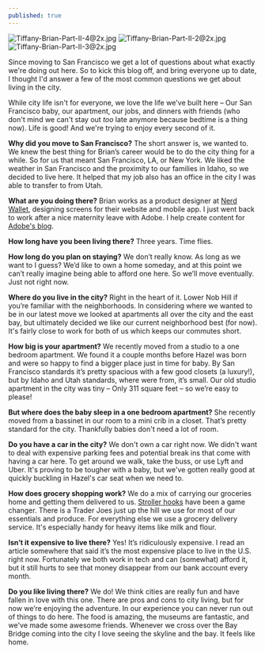 ```yaml
---
published: true
---
```

![Tiffany-Brian-Part-II-4@2x.jpg]({{site.baseurl}}/img/Tiffany-Brian-Part-II-4@2x.jpg)
![Tiffany-Brian-Part-II-2@2x.jpg]({{site.baseurl}}/img/Tiffany-Brian-Part-II-2@2x.jpg)
![Tiffany-Brian-Part-II-3@2x.jpg]({{site.baseurl}}/img/Tiffany-Brian-Part-II-3@2x.jpg)

Since moving to San Francisco we get a lot of questions about what exactly we're doing out here. So to kick this blog off, and bring everyone up to date, I thought I'd answer a few of the most common questions we get about living in the city.

While city life isn't for everyone, we love the life we've built here – Our San Francisco baby, our apartment, our jobs, and dinners with friends (who don't mind we can't stay out _too_ late anymore because bedtime is a thing now). Life is good! And we're trying to enjoy every second of it.

**Why did you move to San Francisco?** The short answer is, we wanted to. We knew the best thing for Brian’s career would be to do the city thing for a while. So for us that meant San Francisco, LA, or New York. We liked the weather in San Francisco and the proximity to our families in Idaho, so we decided to live here. It helped that my job also has an office in the city I was able to transfer to from Utah.

**What are you doing there?** Brian works as a product designer at [Nerd Wallet](https://www.nerdwallet.com/), designing screens for their website and mobile app. I just went back to work after a nice maternity leave with Adobe. I help create content for [Adobe's blog](https://theblog.adobe.com/).

**How long have you been living there?** Three years. Time flies.

**How long do you plan on staying?** We don’t really know. As long as we want to I guess? We’d like to own a home someday, and at this point we can’t really imagine being able to afford one here. So we’ll move eventually. Just not right now.

**Where do you live in the city?** Right in the heart of it. Lower Nob Hill if you’re familiar with the neighborhoods. In considering where we wanted to be in our latest move we looked at apartments all over the city and the east bay, but ultimately decided we like our current neighborhood best (for now). It's fairly close to work for both of us which keeps our commutes short.

**How big is your apartment?** We recently moved from a studio to a one bedroom apartment. We found it a couple months before Hazel was born and were so happy to find a bigger place just in time for baby. By San Francisco standards it’s pretty spacious with a few good closets (a luxury!), but by Idaho and Utah standards, where were from, it’s small. Our old studio apartment in the city was tiny – Only 311 square feet – so we’re easy to please!

**But where does the baby sleep in a one bedroom apartment?** She recently moved from a bassinet in our room to a mini crib in a closet. That’s pretty standard for the city. Thankfully babies don't need a lot of room.

**Do you have a car in the city?** We don't own a car right now. We didn't want to deal with expensive parking fees and potential break ins that come with having a car here. To get around we walk, take the buss, or use Lyft and Uber. It's proving to be tougher with a baby, but we've gotten really good at quickly buckling in Hazel's car seat when we need to.

**How does grocery shopping work?** We do a mix of carrying our groceries home and getting them delivered to us. [Stroller hooks](https://www.amazon.com/Think-King-Stroller-Wheelchair-Rollator/dp/B002MXP3SM/ref=sr_1_7_s_it?s=baby-products&ie=UTF8&qid=1514784564&sr=1-7&keywords=stroller+hooks) have been a game changer. There is a Trader Joes just up the hill we use for most of our essentials and produce. For everything else we use a grocery delivery service. It's especially handy for heavy items like milk and flour.

**Isn’t it expensive to live there?** Yes! It’s ridiculously expensive. I read an article somewhere that said it’s the most expensive place to live in the U.S. right now. Fortunately we both work in tech and can (somewhat) afford it, but it still hurts to see that money disappear from our bank account every month.

**Do you like living there?** We do! We think cities are really fun and have fallen in love with this one. There are pros and cons to city living, but for now we’re enjoying the adventure. In our experience you can never run out of things to do here. The food is amazing, the museums are fantastic, and we've made some awesome friends. Whenever we cross over the Bay Bridge coming into the city I love seeing the skyline and the bay. It feels like home.
